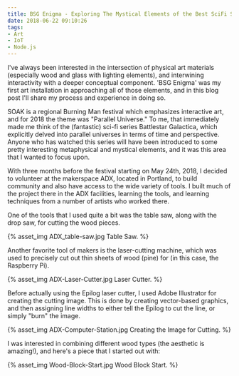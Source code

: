 ```yaml
---
title: BSG Enigma - Exploring The Mystical Elements of the Best SciFi Series Ever
date: 2018-06-22 09:10:26
tags:
- Art
- IoT
- Node.js
---
```


I've always been interested in the intersection of physical art materials (especially wood and glass with lighting elements), and interwining interactivity with a deeper conceptual component. 'BSG Enigma' was my first art installation in approaching all of those elements, and in this blog post I'll share my process and experience in doing so.

SOAK is a regional Burning Man festival which emphasizes interactive art, and for 2018 the theme was "Parallel Universe." To me, that immediately made me think of the (fantastic) sci-fi series Battlestar Galactica, which explicitly delved into parallel universes in terms of time and perspective. Anyone who has watched this series will have been introduced to some pretty interesting metaphysical and mystical elements, and it was this area that I wanted to focus upon.

With three months before the festival starting on May 24th, 2018, I decided to volunteer at the makerspace ADX, located in Portland, to build community and also have access to the wide variety of tools. I built much of the project there in the ADX facilities, learning the tools, and learning techniques from a number of artists who worked there.

One of the tools that I used quite a bit was the table saw, along with the drop saw, for cutting the wood pieces.
&nbsp;

{% asset_img ADX_table-saw.jpg Table Saw. %}

Another favorite tool of makers is the laser-cutting machine, which was used to precisely cut out thin sheets of wood (pine) for (in this case, the Raspberry Pi). 
&nbsp;

{% asset_img ADX-Laser-Cutter.jpg Laser Cutter. %}

Before actually using the Epilog laser cutter, I used Adobe Illustrator for creating the cutting image. This is done by creating vector-based graphics, and then assigning line widths to either tell the Epilog to cut the line, or simply "burn" the image.
&nbsp;

{% asset_img ADX-Computer-Station.jpg Creating the Image for Cutting. %}

I was interested in combining different wood types (the aesthetic is amazing!), and here's a piece that I started out with:
&nbsp;

{% asset_img Wood-Block-Start.jpg Wood Block Start. %}

